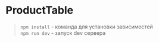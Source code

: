 # ProductTable

> `npm install` - команда для установки зависимостей  
> `npm run dev` - запуск dev сервера
